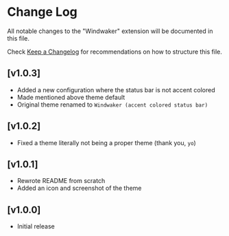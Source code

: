 # Change Log

All notable changes to the "Windwaker" extension will be documented in this file.

Check [Keep a Changelog](http://keepachangelog.com/) for recommendations on how to structure this file.

## [v1.0.3]

- Added a new configuration where the status bar is not accent colored
- Made mentioned above theme default
- Original theme renamed to `Windwaker (accent colored status bar)`

## [v1.0.2]

- Fixed a theme literally not being a proper theme (thank you, `yo`)

## [v1.0.1]

- Rewrote README from scratch
- Added an icon and screenshot of the theme

## [v1.0.0]

- Initial release
